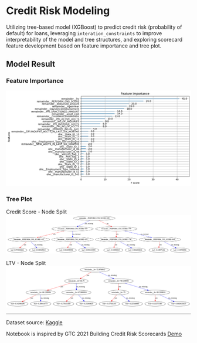 # Credit Risk Modeling

Utilizing tree-based model (XGBoost) to predict credit risk (probability of default) for loans, leveraging `interation_constraints` to improve interpretability of the model and tree structures, and exploring scorecard feature development based on feature importance and tree plot.

## Model Result

### Feature Importance
![1](image/feature_importance.png)

### Tree Plot

Credit Score - Node Split
![2](image/cnsscore_tree.png)

LTV - Node Split
![3](image/ltv_tree.png)


---

Dataset source: [Kaggle]('https://www.kaggle.com/datasets/sneharshinde/ltfs-av-data?select=train.csv')

Notebook is inspired by GTC 2021 Building Credit Risk Scorecards [Demo]('https://github.com/rapidsai-community/showcase/tree/main/event_notebooks/GTC_2021/credit_scorecard/cpu')